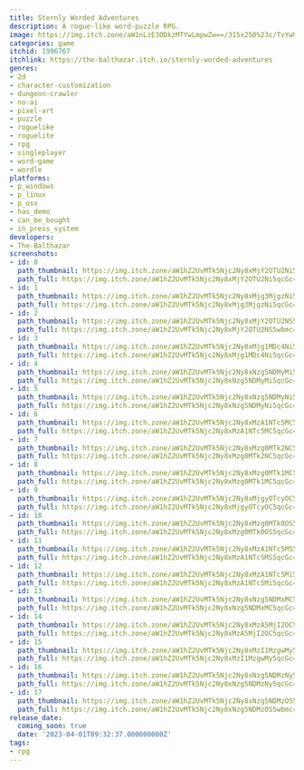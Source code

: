 ```yaml
---
title: Sternly Worded Adventures
description: A rogue-like word-puzzle RPG.
image: https://img.itch.zone/aW1nLzE3ODkzMTYwLmpwZw==/315x250%23c/TvYwUC.jpg
categories: game
itchid: 1996767
itchlink: https://the-balthazar.itch.io/sternly-worded-adventures
genres:
- 2d
- character-customization
- dungeon-crawler
- no-ai
- pixel-art
- puzzle
- roguelike
- roguelite
- rpg
- singleplayer
- word-game
- wordle
platforms:
- p_windows
- p_linux
- p_osx
- has_demo
- can_be_bought
- in_press_system
developers:
- The-Balthazar
screenshots:
- id: 0
  path_thumbnail: https://img.itch.zone/aW1hZ2UvMTk5Njc2Ny8xMjY2OTU2Ni5qcGc=/347x500/j9V69j.jpg
  path_full: https://img.itch.zone/aW1hZ2UvMTk5Njc2Ny8xMjY2OTU2Ni5qcGc=/original/ydzaDK.jpg
- id: 1
  path_thumbnail: https://img.itch.zone/aW1hZ2UvMTk5Njc2Ny8xMjg3MjgzNi5qcGc=/347x500/jkiHSg.jpg
  path_full: https://img.itch.zone/aW1hZ2UvMTk5Njc2Ny8xMjg3MjgzNi5qcGc=/original/dqW4Ym.jpg
- id: 2
  path_thumbnail: https://img.itch.zone/aW1hZ2UvMTk5Njc2Ny8xMjY2OTU2NS5wbmc=/347x500/4qHb5A.png
  path_full: https://img.itch.zone/aW1hZ2UvMTk5Njc2Ny8xMjY2OTU2NS5wbmc=/original/4jLzHn.png
- id: 3
  path_thumbnail: https://img.itch.zone/aW1hZ2UvMTk5Njc2Ny8xMjg1MDc4Ni5qcGc=/347x500/5fiVKe.jpg
  path_full: https://img.itch.zone/aW1hZ2UvMTk5Njc2Ny8xMjg1MDc4Ni5qcGc=/original/Oqoh5l.jpg
- id: 4
  path_thumbnail: https://img.itch.zone/aW1hZ2UvMTk5Njc2Ny8xNzg5NDMyMi5qcGc=/347x500/oR52%2Bn.jpg
  path_full: https://img.itch.zone/aW1hZ2UvMTk5Njc2Ny8xNzg5NDMyMi5qcGc=/original/OcIEc2.jpg
- id: 5
  path_thumbnail: https://img.itch.zone/aW1hZ2UvMTk5Njc2Ny8xNzg5NDMyNi5qcGc=/347x500/C01%2BUx.jpg
  path_full: https://img.itch.zone/aW1hZ2UvMTk5Njc2Ny8xNzg5NDMyNi5qcGc=/original/bdUI4c.jpg
- id: 6
  path_thumbnail: https://img.itch.zone/aW1hZ2UvMTk5Njc2Ny8xMzA1NTc5MC5qcGc=/347x500/1EeWCq.jpg
  path_full: https://img.itch.zone/aW1hZ2UvMTk5Njc2Ny8xMzA1NTc5MC5qcGc=/original/HCRS2g.jpg
- id: 7
  path_thumbnail: https://img.itch.zone/aW1hZ2UvMTk5Njc2Ny8xMzg0MTk2NC5qcGc=/347x500/exsTKR.jpg
  path_full: https://img.itch.zone/aW1hZ2UvMTk5Njc2Ny8xMzg0MTk2NC5qcGc=/original/D%2BYwKT.jpg
- id: 8
  path_thumbnail: https://img.itch.zone/aW1hZ2UvMTk5Njc2Ny8xMzg0MTk1MC5qcGc=/347x500/G%2FH3%2FD.jpg
  path_full: https://img.itch.zone/aW1hZ2UvMTk5Njc2Ny8xMzg0MTk1MC5qcGc=/original/4O0JQ1.jpg
- id: 9
  path_thumbnail: https://img.itch.zone/aW1hZ2UvMTk5Njc2Ny8xMjgyOTcyOC5qcGc=/347x500/Xm9SkF.jpg
  path_full: https://img.itch.zone/aW1hZ2UvMTk5Njc2Ny8xMjgyOTcyOC5qcGc=/original/6XKvxB.jpg
- id: 10
  path_thumbnail: https://img.itch.zone/aW1hZ2UvMTk5Njc2Ny8xMzg0MTk0OS5qcGc=/347x500/6JQ6gg.jpg
  path_full: https://img.itch.zone/aW1hZ2UvMTk5Njc2Ny8xMzg0MTk0OS5qcGc=/original/DYLp6S.jpg
- id: 11
  path_thumbnail: https://img.itch.zone/aW1hZ2UvMTk5Njc2Ny8xMzA1NTc5MS5qcGc=/347x500/exW00C.jpg
  path_full: https://img.itch.zone/aW1hZ2UvMTk5Njc2Ny8xMzA1NTc5MS5qcGc=/original/6dWF13.jpg
- id: 12
  path_thumbnail: https://img.itch.zone/aW1hZ2UvMTk5Njc2Ny8xMzA1NTc5Mi5qcGc=/347x500/2PHoEE.jpg
  path_full: https://img.itch.zone/aW1hZ2UvMTk5Njc2Ny8xMzA1NTc5Mi5qcGc=/original/6YEgE2.jpg
- id: 13
  path_thumbnail: https://img.itch.zone/aW1hZ2UvMTk5Njc2Ny8xNzg5NDMxMC5qcGc=/347x500/SDTphi.jpg
  path_full: https://img.itch.zone/aW1hZ2UvMTk5Njc2Ny8xNzg5NDMxMC5qcGc=/original/zly8jj.jpg
- id: 14
  path_thumbnail: https://img.itch.zone/aW1hZ2UvMTk5Njc2Ny8xMzA5MjI2OC5qcGc=/347x500/c%2FhBia.jpg
  path_full: https://img.itch.zone/aW1hZ2UvMTk5Njc2Ny8xMzA5MjI2OC5qcGc=/original/dbiOuv.jpg
- id: 15
  path_thumbnail: https://img.itch.zone/aW1hZ2UvMTk5Njc2Ny8xMzI1MzgwMy5qcGc=/347x500/jLzq7P.jpg
  path_full: https://img.itch.zone/aW1hZ2UvMTk5Njc2Ny8xMzI1MzgwMy5qcGc=/original/8CSX7a.jpg
- id: 16
  path_thumbnail: https://img.itch.zone/aW1hZ2UvMTk5Njc2Ny8xNzg5NDMzNy5qcGc=/347x500/e3RXnA.jpg
  path_full: https://img.itch.zone/aW1hZ2UvMTk5Njc2Ny8xNzg5NDMzNy5qcGc=/original/AiEEEO.jpg
- id: 17
  path_thumbnail: https://img.itch.zone/aW1hZ2UvMTk5Njc2Ny8xNzg5NDMzOS5wbmc=/347x500/q4y5oi.png
  path_full: https://img.itch.zone/aW1hZ2UvMTk5Njc2Ny8xNzg5NDMzOS5wbmc=/original/BL7sFO.png
release_date:
  coming_soon: true
  date: '2023-04-01T09:32:37.000000000Z'
tags:
- rpg
---
```


